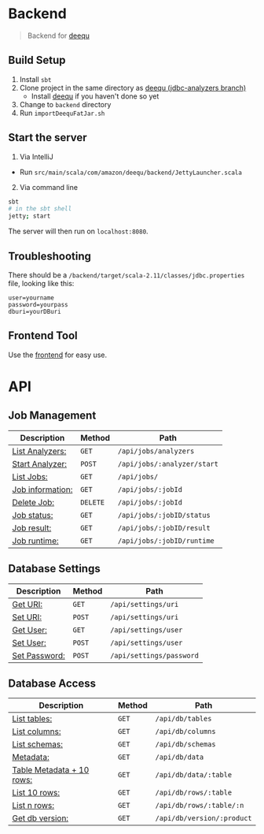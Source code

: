 # Backend

> Backend for [deequ](https://github.com/hpi-bp1819-naumann/deequ)

## Build Setup

1. Install `sbt`
2. Clone project in the same directory as [deequ (jdbc-analyzers branch)](https://github.com/hpi-bp1819-naumann/deequ/tree/jdbc-analyzers)
    * Install [deequ](https://github.com/hpi-bp1819-naumann/deequ) if you haven't done so yet
3. Change to `backend` directory
4. Run `importDeequFatJar.sh`

## Start the server

1. Via IntelliJ
* Run `src/main/scala/com/amazon/deequ/backend/JettyLauncher.scala`

2. Via command line
``` bash
sbt
# in the sbt shell
jetty; start
```
The server will then run on `localhost:8080`.

## Troubleshooting

There should be a `/backend/target/scala-2.11/classes/jdbc.properties` file, looking like this:
```
user=yourname
password=yourpass
dburi=yourDBuri
```

## Frontend Tool

Use the [frontend](https://github.com/hpi-bp1819-naumann/frontend) for easy use.

 # API

 ## Job Management
Description | Method | Path
---- | ---- | ----
[List Analyzers:](./doc/analyzers.md) | `GET` | `/api/jobs/analyzers`
[Start Analyzer:](./doc/analyzer_start.md) | `POST` | `/api/jobs/:analyzer/start`
[List Jobs:](./doc/jobs.md) | `GET` | `/api/jobs/`
[Job information:](./doc/job_information.md) | `GET` | `/api/jobs/:jobId`
[Delete Job:](./doc/job_delete.md) | `DELETE` | `/api/jobs/:jobId`
[Job status:](./doc/job_status.md) | `GET` | `/api/jobs/:jobID/status`
[Job result:](./doc/job_result.md) | `GET` | `/api/jobs/:jobID/result`
[Job runtime:](./doc/job_runtime.md) | `GET` | `/api/jobs/:jobID/runtime`

## Database Settings
Description | Method | Path
---- | ---- | ----
[Get URI:](./doc/settings_uri_get.md) | `GET` | `/api/settings/uri`
[Set URI:](./doc/settings_uri_set.md) | `POST` | `/api/settings/uri`
[Get User:](./doc/settings_user_get.md) | `GET` | `/api/settings/user`
[Set User:](./doc/settings_user_set.md) | `POST` | `/api/settings/user`
[Set Password:](./doc/settings_password_set.md) | `POST` | `/api/settings/password`

## Database Access
Description | Method | Path
---- | ---- | ----
[List tables:](./doc/db_tables.md) | `GET` | `/api/db/tables`
[List columns:](./doc/db_columns.md) | `GET` | `/api/db/columns`
[List schemas:](./doc/db_schemas.md) | `GET` | `/api/db/schemas`
[Metadata:](./doc/db_data.md) | `GET` | `/api/db/data`
[Table Metadata + 10 rows:](./doc/db_data_table.md) | `GET` | `/api/db/data/:table`
[List 10 rows:](./doc/db_rows_table.md) | `GET` | `/api/db/rows/:table`
[List n rows:](./doc/db_rows_table_n.md) | `GET` | `/api/db/rows/:table/:n`
[Get db version:](./doc/db_version_product.md) | `GET` | `/api/db/version/:product` 
